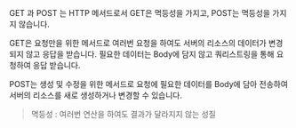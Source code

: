 GET 과 POST 는 HTTP 메서드로서 GET은 멱등성을 가지고, POST는 멱등성을 가지지 않습니다.

GET은 요청만을 위한 메서드로 여러번 요청을 하여도 서버의 리소스의 데이터가 변경되지 않고 응답을 받습니다. 필요한 데이터는 Body에 담지 않고 쿼리스트링을 통해 요청하여 응답 받습니다.

POST는 생성 및 수정을 위한 메서드로 요청에 필요한 데이터를 Body에 담아 전송하여 서버의 리소스를 새로 생성하거나 변경할 수 있습니다.

> 멱등성 : 여러번 연산을 하여도 결과가 달라지지 않는 성질
